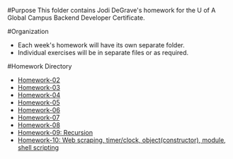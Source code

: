 #Purpose
This folder contains Jodi DeGrave's homework for the U of A Global Campus Backend Developer Certificate.

#Organization
- Each week's homework will have its own separate folder.
- Individual exercises will be in separate files or as required. 

#Homework Directory
- [Homework-02](https://github.com/jdegrave/backend/tree/master/Homework/Homework-02)
- [Homework-03](https://github.com/jdegrave/backend/tree/master/Homework/Homework-03)
- [Homework-04](https://github.com/jdegrave/backend/tree/master/Homework/Homework-04)
- [Homework-05](https://github.com/jdegrave/backend/tree/master/Homework/Homework-05)
- [Homework-06](https://github.com/jdegrave/backend/tree/master/Homework/Homework-06)
- [Homework-07](https://github.com/jdegrave/backend/tree/master/Homework/Homework-07)
- [Homework-08](https://github.com/jdegrave/backend/tree/master/Homework/Homework-08)
- [Homework-09: Recursion](https://github.com/jdegrave/backend/tree/master/Homework/Homework-09)
- [Homework-10: Web scraping, timer/clock, object(constructor), module, shell scripting](https://github.com/jdegrave/backend/tree/master/Homework/Homework-09)

